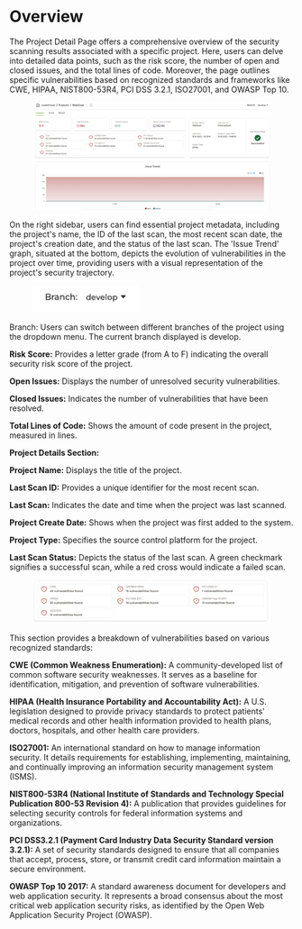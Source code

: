 # Overview

The Project Detail Page offers a comprehensive overview of the security scanning results associated with a specific project. Here, users can delve into detailed data points, such as the risk score, the number of open and closed issues, and the total lines of code. Moreover, the page outlines specific vulnerabilities based on recognized standards and frameworks like CWE, HIPAA, NIST800-53R4, PCI DSS 3.2.1, ISO27001, and OWASP Top 10.

<figure><img src="../../.gitbook/assets/img21.png" alt=""><figcaption></figcaption></figure>

On the right sidebar, users can find essential project metadata, including the project's name, the ID of the last scan, the most recent scan date, the project's creation date, and the status of the last scan. The 'Issue Trend' graph, situated at the bottom, depicts the evolution of vulnerabilities in the project over time, providing users with a visual representation of the project's security trajectory.

<figure><img src="../../.gitbook/assets/img22.png" alt="" width="188"><figcaption></figcaption></figure>

Branch: Users can switch between different branches of the project using the dropdown menu. The current branch displayed is develop.

**Risk Score:** Provides a letter grade (from A to F) indicating the overall security risk score of the project.

**Open Issues:** Displays the number of unresolved security vulnerabilities.

**Closed Issues:** Indicates the number of vulnerabilities that have been resolved.

**Total Lines of Code:** Shows the amount of code present in the project, measured in lines.

**Project Details Section:**

**Project Name:** Displays the title of the project.

**Last Scan ID:** Provides a unique identifier for the most recent scan.

**Last Scan:** Indicates the date and time when the project was last scanned.

**Project Create Date:** Shows when the project was first added to the system.

**Project Type:** Specifies the source control platform for the project.

**Last Scan Status:** Depicts the status of the last scan. A green checkmark signifies a successful scan, while a red cross would indicate a failed scan.

<figure><img src="../../.gitbook/assets/img23.png" alt=""><figcaption></figcaption></figure>

This section provides a breakdown of vulnerabilities based on various recognized standards:

**CWE (Common Weakness Enumeration):** A community-developed list of common software security weaknesses. It serves as a baseline for identification, mitigation, and prevention of software vulnerabilities.

**HIPAA (Health Insurance Portability and Accountability Act):** A U.S. legislation designed to provide privacy standards to protect patients' medical records and other health information provided to health plans, doctors, hospitals, and other health care providers.

**ISO27001:** An international standard on how to manage information security. It details requirements for establishing, implementing, maintaining, and continually improving an information security management system (ISMS).

**NIST800-53R4 (National Institute of Standards and Technology Special Publication 800-53 Revision 4):** A publication that provides guidelines for selecting security controls for federal information systems and organizations.

**PCI DSS3.2.1 (Payment Card Industry Data Security Standard version 3.2.1):** A set of security standards designed to ensure that all companies that accept, process, store, or transmit credit card information maintain a secure environment.

**OWASP Top 10 2017:** A standard awareness document for developers and web application security. It represents a broad consensus about the most critical web application security risks, as identified by the Open Web Application Security Project (OWASP).
